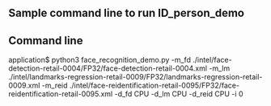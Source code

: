 Sample command line to run ID_person_demo
--------------

## Command line
application$ python3 face_recognition_demo.py -m_fd ./intel/face-detection-retail-0004/FP32/face-detection-retail-0004.xml -m_lm ./intel/landmarks-regression-retail-0009/FP32/landmarks-regression-retail-0009.xml -m_reid ./intel/face-reidentification-retail-0095/FP32/face-reidentification-retail-0095.xml -d_fd CPU -d_lm CPU -d_reid CPU -i 0 

